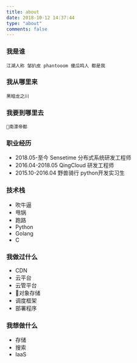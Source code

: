 ```yaml
---
title: about
date: 2018-10-12 14:37:44
type: "about"
comments: false
---
```


### 我是谁

```
江湖人称 邹扒皮 phantooom 傻瓜鸣人 都是我
```

### 我从哪里来

```
黑暗龙之川
```

### 我要到哪里去

```
南漂帝都
```

### 职业经历

* 2018.05-至今 Sensetime 分布式系统研发工程师
* 2016.04-2018.05 QingCloud 研发工程师
* 2015.10-2016.04 野兽骑行 python开发实习生

### 技术栈

* 吹牛逼
* 甩锅
* 跑路
* Python
* Golang
* C

### 我做过什么

* CDN
* 云平台
* 云管平台
* 对象存储
* 调度框架
* 部署程序

### 我想做什么

* 存储
* 搜索
* IaaS


